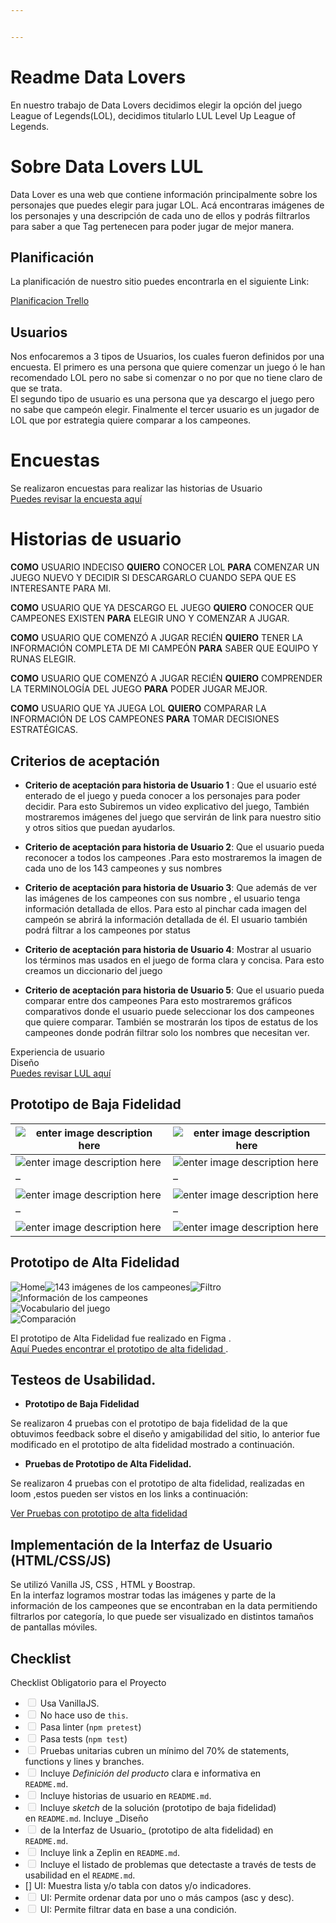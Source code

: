 ```yaml
---


---
```


<h1 id="readme-data-lovers">Readme Data Lovers</h1>
<p>En nuestro trabajo de Data Lovers decidimos elegir la opción del juego League of Legends(LOL), decidimos titularlo LUL Level Up League of Legends.</p>
<h1 id="sobre-data-lovers-lul">Sobre Data Lovers LUL</h1>
<p>Data Lover es una web que contiene información principalmente sobre los personajes que puedes elegir para jugar LOL. Acá encontraras imágenes de los personajes y una descripción de cada uno de ellos y podrás filtrarlos para saber a que Tag pertenecen para poder jugar de mejor manera.</p>
<h2 id="planificación">Planificación</h2>
<p>La planificación de nuestro sitio puedes encontrarla en el siguiente Link:</p>
<p><a href="https://trello.com/b/GmgU1TPM/2-trabajo">Planificacion Trello</a></p>
<h2 id="usuarios">Usuarios</h2>
<p>Nos enfocaremos a 3 tipos de Usuarios, los cuales fueron definidos por una encuesta. El primero es una persona que quiere comenzar un juego ó le han recomendado LOL pero no sabe si comenzar o no por que no tiene claro de que se trata.<br>
El segundo tipo de usuario es una persona que ya descargo el juego pero no sabe que campeón elegir. Finalmente el tercer usuario es un jugador de LOL  que por estrategia quiere comparar a los campeones.</p>
<h1 id="encuestas">Encuestas</h1>
<p>Se realizaron encuestas para realizar las historias de Usuario<br>
<a href="https://docs.google.com/forms/d/e/1FAIpQLSen0SnMlu_zVIcwJf-Z_CG3NzvWw2us-FXGbh0U9rFYSq6kiA/viewform?usp=sf_link">Puedes revisar la encuesta aquí</a></p>
<h1 id="historias-de-usuario">Historias de usuario</h1>
<p><strong>COMO</strong> USUARIO INDECISO <strong>QUIERO</strong> CONOCER LOL <strong>PARA</strong> COMENZAR UN JUEGO NUEVO Y DECIDIR SI  DESCARGARLO CUANDO SEPA QUE ES INTERESANTE PARA MI.</p>
<p><strong>COMO</strong> USUARIO QUE YA DESCARGO EL JUEGO <strong>QUIERO</strong> CONOCER QUE CAMPEONES  EXISTEN  <strong>PARA</strong> ELEGIR UNO Y  COMENZAR A JUGAR.</p>
<p><strong>COMO</strong> USUARIO QUE  COMENZÓ A JUGAR RECIÉN <strong>QUIERO</strong> TENER LA INFORMACIÓN COMPLETA DE MI CAMPEÓN <strong>PARA</strong> SABER QUE EQUIPO Y RUNAS ELEGIR.</p>
<p><strong>COMO</strong> USUARIO QUE COMENZÓ A JUGAR RECIÉN <strong>QUIERO</strong> COMPRENDER LA TERMINOLOGÍA DEL JUEGO <strong>PARA</strong> PODER JUGAR MEJOR.</p>
<p><strong>COMO</strong> USUARIO QUE YA JUEGA LOL <strong>QUIERO</strong> COMPARAR LA INFORMACIÓN DE LOS CAMPEONES <strong>PARA</strong> TOMAR DECISIONES ESTRATÉGICAS.</p>
<h2 id="criterios-de-aceptación">Criterios de aceptación</h2>
<ul>
<li>
<p><strong>Criterio de aceptación para historia de Usuario 1</strong> : Que el usuario esté enterado    de el juego y pueda conocer a los personajes para poder decidir. Para    esto Subiremos un video explicativo del juego, También mostraremos imágenes del juego que servirán de link para  nuestro sitio y otros sitios que puedan ayudarlos.</p>
</li>
<li>
<p><strong>Criterio de aceptación para historia de Usuario 2</strong>: Que el usuario     pueda reconocer a todos los campeones .Para esto    mostraremos la    imagen de cada uno de los 143 campeones y sus    nombres</p>
</li>
<li>
<p><strong>Criterio de aceptación para historia de Usuario 3</strong>: Que además de ver    las imágenes de los campeones con sus nombre , el usuario    tenga    información detallada de ellos. Para esto al pinchar cada    imagen del    campeón se abrirá la información detallada de él. El    usuario también    podrá filtrar a los campeones por status</p>
</li>
<li>
<p><strong>Criterio de aceptación para historia de Usuario 4</strong>: Mostrar al usuario  los términos mas usados en el juego de forma clara y    concisa.  Para esto creamos un diccionario del juego</p>
</li>
<li>
<p><strong>Criterio de aceptación para historia de Usuario 5</strong>: Que el usuario pueda comparar entre dos campeones Para esto mostraremos gráficos comparativos donde el usuario puede seleccionar los dos campeones que quiere comparar. También se mostrarán los tipos de estatus de los campeones donde podrán filtrar solo los nombres que necesitan ver.</p>
</li>
</ul>
<p>Experiencia de usuario<br>
Diseño<br>
<a href="https://majomarquez.github.io/SCL008-Cipher/src/index.html">Puedes revisar LUL aquí</a></p>
<h2 id="prototipo-de-baja-fidelidad">Prototipo de Baja Fidelidad</h2>

<table>
<thead>
<tr>
<th><img src="https://i.postimg.cc/P5F1yjh6/Whats-App-Image-2019-02-25-at-08-35-45-1.jpg" alt="enter image description here"></th>
<th><img src="https://i.postimg.cc/zfVFYf0Z/Whats-App-Image-2019-02-25-at-08-35-46-1.jpg" alt="enter image description here"></th>
</tr>
</thead>
<tbody>
<tr>
<td><img src="https://i.postimg.cc/c4074hXc/Whats-App-Image-2019-02-25-at-08-35-45.jpg" alt="enter image description here"></td>
<td><img src="https://i.postimg.cc/KztLm3TV/Whats-App-Image-2019-02-25-at-08-35-46-2.jpg" alt="enter image description here"></td>
</tr>
<tr>
<td>–</td>
<td>–</td>
</tr>
<tr>
<td><img src="https://i.postimg.cc/NMX8LP3d/Whats-App-Image-2019-02-25-at-08-35-46.jpg" alt="enter image description here"></td>
<td><img src="https://i.postimg.cc/02nY6S41/Whats-App-Image-2019-02-25-at-08-35-47-1.jpg" alt="enter image description here"></td>
</tr>
<tr>
<td>–</td>
<td>–</td>
</tr>
<tr>
<td><img src="https://i.postimg.cc/rwpS5m60/Whats-App-Image-2019-02-25-at-08-35-48-2.jpg" alt="enter image description here"></td>
<td><img src="https://i.postimg.cc/vTzVVR3t/Whats-App-Image-2019-02-25-at-08-35-48.jpg" alt="enter image description here"></td>
</tr>
</tbody>
</table><h2 id="prototipo-de-alta-fidelidad">Prototipo de Alta Fidelidad</h2>
<p><img src="https://i.postimg.cc/0ytbLHHN/1.png" alt="Home"><img src="https://i.postimg.cc/XqwrmjTM/2.png" alt="143 imágenes de los campeones"><img src="https://i.postimg.cc/VLWSFNqn/3.png" alt="Filtro"><br>
<img src="https://i.postimg.cc/YC2vDwRV/4.png" alt="Información de los campeones"><br>
<img src="https://i.postimg.cc/yYHg9RZ7/5.png" alt="Vocabulario del juego"><br>
<img src="https://i.postimg.cc/zvmLxb2S/6.png" alt="Comparación"></p>
<p>El prototipo de Alta Fidelidad fue realizado en Figma .<br>
<a href="https://www.figma.com/proto/aj4acLNCN6XnzmJoYvOCbCcL/Untitled?node-id=0:1&amp;scaling=min-zoom"> Aquí Puedes encontrar el prototipo de alta fidelidad </a>.</p>
<h2 id="testeos-de-usabilidad.">Testeos de Usabilidad.</h2>
<ul>
<li><strong>Prototipo de Baja Fidelidad</strong></li>
</ul>
<p>Se realizaron 4 pruebas con el prototipo de baja fidelidad de la que obtuvimos feedback  sobre el diseño y amigabilidad del sitio, lo anterior fue modificado en el prototipo de alta fidelidad mostrado a continuación.</p>
<ul>
<li><strong>Pruebas de Prototipo de Alta Fidelidad.</strong></li>
</ul>
<p>Se realizaron 4 pruebas con el prototipo de alta fidelidad, realizadas en loom ,estos pueden ser vistos en los links a continuación:</p>
<p><a href="https://docs.google.com/spreadsheets/d/1Wuaz4hwisKXsMgSNIhlnQrAlLocQMG3OxOTNppRq8K8/edit#gid=1926482294">Ver Pruebas con prototipo de alta fidelidad</a></p>
<h2 id="implementación-de-la-interfaz-de-usuario-htmlcssjs">Implementación de la Interfaz de Usuario (HTML/CSS/JS)</h2>
<p>Se utilizó Vanilla JS, CSS , HTML y Boostrap.<br>
En la interfaz logramos mostrar todas las imágenes y parte de la información de los campeones que se encontraban en la data permitiendo filtrarlos por categoría, lo que puede ser visualizado en distintos tamaños de pantallas móviles.</p>

<h2 id="checklist">Checklist</h2>
<p>Checklist Obligatorio para el Proyecto</p>
<ul>
<li class="task-list-item"><input type="checkbox" class="task-list-item-checkbox" disabled="">    Usa VanillaJS.</li>
<li class="task-list-item"><input type="checkbox" class="task-list-item-checkbox" disabled=""> No hace uso de  <code>this</code>.</li>
<li class="task-list-item"><input type="checkbox" class="task-list-item-checkbox" disabled=""> Pasa linter (<code>npm pretest</code>)</li>
<li class="task-list-item"><input type="checkbox" class="task-list-item-checkbox" disabled=""> Pasa tests (<code>npm test</code>)</li>
<li class="task-list-item"><input type="checkbox" class="task-list-item-checkbox" disabled=""> Pruebas unitarias cubren un mínimo del 70% de statements,<br>
functions y lines y branches.</li>
<li class="task-list-item"><input type="checkbox" class="task-list-item-checkbox" disabled=""> Incluye  <em>Definición del producto</em>  clara e informativa en<br>
<code>README.md</code>.</li>
<li class="task-list-item"><input type="checkbox" class="task-list-item-checkbox" disabled=""> Incluye historias de usuario en  <code>README.md</code>.</li>
<li class="task-list-item"><input type="checkbox" class="task-list-item-checkbox" disabled=""> Incluye  <em>sketch</em>  de la solución (prototipo de baja fidelidad)<br>
en  <code>README.md</code>. Incluye  _Diseño</li>
<li class="task-list-item"><input type="checkbox" class="task-list-item-checkbox" disabled=""> de la Interfaz de Usuario_  (prototipo de alta fidelidad) en<br>
<code>README.md</code>.</li>
<li class="task-list-item"><input type="checkbox" class="task-list-item-checkbox" disabled=""> Incluye link a Zeplin en  <code>README.md</code>.</li>
<li class="task-list-item"><input type="checkbox" class="task-list-item-checkbox" disabled=""> Incluye el listado de problemas que detectaste a través de tests de usabilidad en el  <code>README.md</code>.</li>
<li>[] UI: Muestra lista y/o tabla con datos y/o indicadores.</li>
<li class="task-list-item"><input type="checkbox" class="task-list-item-checkbox" disabled=""> UI: Permite ordenar data por uno o más campos (asc y desc).</li>
<li class="task-list-item"><input type="checkbox" class="task-list-item-checkbox" disabled=""> UI: Permite filtrar data en base a una condición.</li>
</ul>

